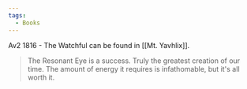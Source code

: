 ```yaml
---
tags:
  - Books
---
```


Av2 1816 - The Watchful can be found in [[Mt. Yavhlix]].

> The Resonant Eye is a success. Truly the greatest creation of our time. The amount of energy it requires is infathomable, but it's all worth it.

